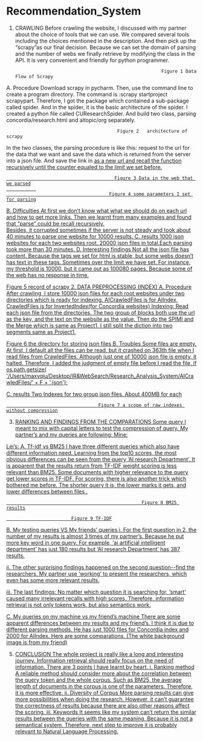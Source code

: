 # Recommendation_System
1.	CRAWLING
  Before crawling the website, I discussed with my partner about the choice of tools that we can use. We compared several tools including the choices mentioned in the description. And then pick up the “scrapy”as our final decision. Because we can set the domain of parsing and the number of webs we finally retrieve by modifying the class in the API. It is very convenient and friendly for python programmer.
 
                                                              Figure 1 Data Flow of Scrapy

A.	Procedure
Download scrapy in pycharm. Then, use the command line to create a program directory. 
The command is :scrapy startproject scrapypart.  Therefore, I got the package which contained a sub-package called spider. And in the spider, it is the basic architecture of the spider. I created a python file called CUResearchSpider. And build two class, parsing concordia/research.html and aitopic/org separately.
                                
                                             Figure 2   architecture of scrapy
In the two classes, the parsing procedure is like this: request to the url for the data that we want and save the data which is returned from the server into a json file. And save the link in <a href=”….”> as a new url and recall the function recursively until the counter equaled to the limit we set before. 
        
                                            Figure 3 Data in the web that we parsed
               
                                          Figure 4 some parameters I set for parsing
B.	Difficulties
  At first we don’t know what what we should do on each url and how to get more links. Then we learnt from many examples and found that “parse” could be  recall recursively.  
Besides, it corrupted sometimes if the server is not steady and took about 40 minutes to parse one website for 10000 results. 
C.	results 
      1000 json websites for each two websites root. 20000 json files in total.Each parsing         took more than 30 minutes.
D.	Interesting findings
   Not all the json file has content. Because the tags we set for html is stable, but some webs doesn’t has text in these tags.
   Sometimes over the limit we have set. For instance, my threshold is 10000, but it came out as 100080 pages. Because some of the web has no response in time.
 
Figure 5 record of scrapy
2.	DATA PREPROCESSING (INDEX)
A.	Procedure
   After crawling, I store 10000 json files for each root websites under two directories which is ready for indexing.  AICrawledFiles is for AIIndex, CrawledFiles is for InvertedIndex(for Concordia websites)
   Indexing: Read each json file from the directories. The two group of blocks both use the url as the key, and the text on the website as the value. Then do the SPIMI and the Merge which is same as Project1.
   I still split the diction into two segments same as Project1.
                                         
Figure 6 the directory for storing json files
B.	Troubles
Some files are empty. At first, I default all the files can be read, but it crashed on 363th file when I read files from CrawledFiles. Although just one of 10000 json file is empty, it halted. Therefore, I added the judgment of empty file before I read the file.
if os.path.getsize(
        '/Users/maxyqiu/Desktop/IR&WebSearch/Research_Analysis_System/AICrawledFiles/' + F + '.json'):


C.	results 
Two Indexes for two group json files. About 400MB for each
 
 
                                      Figure 7 a scope of raw indexes without compression


3.	RANKING AND FINDINGS FROM THE COMPARATIONS
Some query I meant to mix with capital letters to test the compression of query. My partner’s and my queries are following:
Mine: 

Lei’s: 
A.	Tf-idf vs BM25
I have three different queries which also have different information need. Learning from the top10 scores, the most obvious differences can be seen from the query ‘AI research Department’. It is apparent that the results return from TF-IDF weight scoring is less relevant than BM25. Some documents with higher relevance to the query get lower scores in TF-IDF. 
For scoring, there is also another trick which bothered me before. The shorter query it                    is, the lower marks it gets, and lower differences between files .
 
                                                      Figure 8 BM25 results
 
            				Figure 9 TF-IDF
B.	My testing queries VS My friends’ queries
i.	For the first question in 2, the number of my results is almost 3 times of my partner’s. Because he put more key word in one query. For example, ‘ai artificial intelligent department’ has just 180 results but ‘AI research Department’ has 387 results.
               
ii.	The other surprising findings happened on the second question--find the researchers. My partner use ‘working’ to present the researchers, which even has some more relevant results. 
            

iii.	The last findings: No matter which question it is searching for, ‘smart’ caused many irrelevant recalls with high scores. Therefore, information retrieval is not only tokens work, but also semantics work.
 
 


C.	My queries on my machine vs my friend’s machine
There are some apparent differences between my results and my friend’s. I think it is due to different parsing methods. He has just 1000 files for Concordia index and 2000 for AIIndex. Here are some comparations. (The white background image is from my friend)
 
 
 
 
 
 
5.	CONCLUSION
The whole project is really like a long and interesting journey. Information retrieval should really focus on the need of information. There are 3 points I have learnt by heart. 
i.	Ranking method
A reliable method should consider more about the correlation between the query token and the whole corpus. Such as BM25, the average length of documents in the corpus is one of the parameters. Therefore, it is more effective.
ii.	Diversity of Corpus
More parsing results can give more possibilities when doing the research. However, it can’t guarantee the correctness of results because there are also other reasons affect the scoring.
iii.	Keywords
It seems like my system can’t return the similar results between the queries with the same meaning. Because it is not a semantical system. Therefore, next step to improve it is probably relevant to Natural Language Processing.
